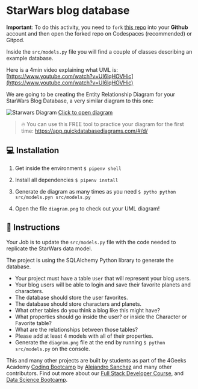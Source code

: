 <!--hide-->
# StarWars blog database
<!--endhide-->

**Important**: To do this activity, you need to `fork` [this repo](https://github.com/breatheco-de/exercise-starwars-data-modeling) into your **Github** account and then open the forked repo on Codespaces (recommended) or Gitpod.

Inside the `src/models.py` file you will find a couple of classes describing an example database.

Here is a 4min video explaining what UML is: [https://www.youtube.com/watch?v=UI6lqHOVHic](https://www.youtube.com/watch?v=UI6lqHOVHic)

We are going to be creating the Entity Relationship Diagram for your StarWars Blog Database, a very similar diagram to this one:

![Starwars Diagram](https://github.com/breatheco-de/exercise-starwars-data-modeling/blob/master/assets/example.png?raw=true)
[Click to open diagram](https://app.quickdatabasediagrams.com/#/d/LxNXQZ)

> 🔥 You can use this FREE tool to practice your diagram for the first time: https://app.quickdatabasediagrams.com/#/d/

## 💻 Installation

1. Get inside the environment `$ pipenv shell`

2. Install all dependencies `$ pipenv install`

3. Generate de diagram as many times as you need `$ pytho python src/models.pyn src/models.py`

4. Open the file `diagram.png` to check out your UML diagram!


## 📝 Instructions

Your Job is to update the `src/models.py` file with the code needed to replicate the StarWars data model.

The project is using the SQLAlchemy Python library to generate the database.

- Your project must have a table `User` that will represent your blog users.
- Your blog users will be able to login and save their favorite planets and characters.
- The database should store the user favorites.
- The database should store characters and planets.
- What other tables do you think a blog like this might have?
- What properties should go inside the user? or inside the Character or Favorite table?
- What are the relationships between those tables?
- Please add at least 4 models with all of their properties.
- Generate the `diagram.png` file at the end by running `$ python src/models.py` on the console.

This and many other projects are built by students as part of the 4Geeks Academy [Coding Bootcamp](https://4geeksacademy.com/us/coding-bootcamp) by [Alejandro Sanchez](https://twitter.com/alesanchezr) and many other contributors. Find out more about our [Full Stack Developer Course](https://4geeksacademy.com/us/coding-bootcamps/part-time-full-stack-developer), and [Data Science Bootcamp](https://4geeksacademy.com/us/coding-bootcamps/datascience-machine-learning).

